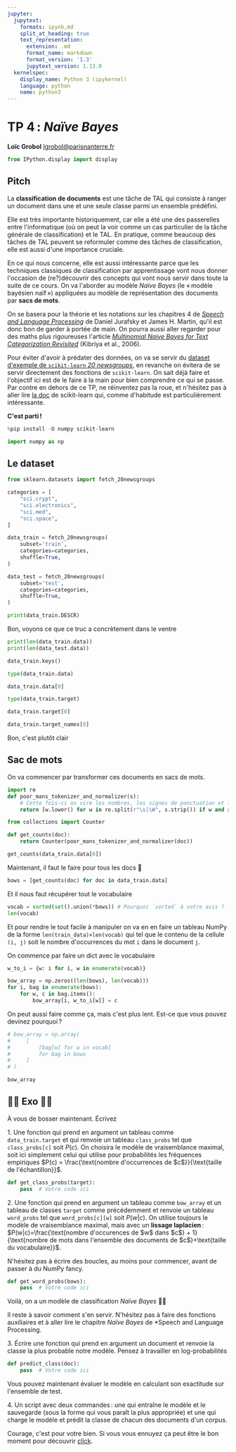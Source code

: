 ```yaml
---
jupyter:
  jupytext:
    formats: ipynb,md
    split_at_heading: true
    text_representation:
      extension: .md
      format_name: markdown
      format_version: '1.3'
      jupytext_version: 1.13.0
  kernelspec:
    display_name: Python 3 (ipykernel)
    language: python
    name: python3
---
```


<!-- LTeX: language=fr -->

<!-- #region slideshow={"slide_type": "slide"} -->
TP 4 : *Naïve Bayes*
=======================

**Loïc Grobol** [<lgrobol@parisnanterre.fr>](mailto:lgrobol@parisnanterre.fr)

<!-- #endregion -->

```python
from IPython.display import display
```

## Pitch

La **classification de documents** est une tâche de TAL qui consiste à ranger un document dans une
et une seule classe parmi un ensemble prédéfini.

Elle est très importante historiquement, car elle a été une des passerelles entre l'informatique (où
on peut la voir comme un cas particulier de la tâche générale de classification) et le TAL. En
pratique, comme beaucoup des tâches de TAL peuvent se reformuler comme des tâches de classification,
elle est aussi d'une importance cruciale.

En ce qui nous concerne, elle est aussi intéressante parce que les techniques classiques de
classification par apprentissage vont nous donner l'occasion de (re?)découvrir des concepts qui vont
nous servir dans toute la suite de ce cours. On va l'aborder au modèle *Naïve Bayes* (le « modèle
bayésien naïf ») appliquées au modèle de représentation des documents par **sacs de mots**.

On se basera pour la théorie et les notations sur les chapitres 4 de [*Speech and Language
Processing*](https://web.stanford.edu/~jurafsky/slp3/) de Daniel Jurafsky et James H. Martin, qu'il
est donc bon de garder à portée de main. On pourra aussi aller regarder pour des maths plus
rigoureuses l'article [*Multinomial Naive Bayes for Text Categorization
Revisited*](https://link.springer.com/chapter/10.1007/978-3-540-30549-1_43) (Kibriya et al., 2006). 


Pour éviter d'avoir à prédater des données, on va se servir du [dataset d'exemple de `scikit-learn`
*20
newsgroups*](https://scikit-learn.org/stable/auto_examples/text/plot_document_classification_20newsgroups.html),
en revanche on évitera de se servir directement des fonctions de `scikit-learn`. On sait déjà faire
et l'objectif ici est de le faire à la main pour bien comprendre ce qui se passe. Par contre en
dehors de ce TP, ne réinventez pas la roue, et n'hésitez pas à aller lire [la
doc](https://scikit-learn.org/stable/modules/naive_bayes.html#multinomial-naive-bayes) de
scikit-learn qui, comme d'habitude est particulièrement intéressante.

**C'est parti !**

```python
%pip install -U numpy scikit-learn
```

```python
import numpy as np
```

## Le dataset

```python
from sklearn.datasets import fetch_20newsgroups

categories = [
    "sci.crypt",
    "sci.electronics",
    "sci.med",
    "sci.space",
]

data_train = fetch_20newsgroups(
    subset='train',
    categories=categories,
    shuffle=True,
)

data_test = fetch_20newsgroups(
    subset='test',
    categories=categories,
    shuffle=True,
)
```

```python
print(data_train.DESCR)
```

<!-- #region slideshow={"slide_type": "subslide"} -->
Bon, voyons ce que ce truc a concrètement dans le ventre
<!-- #endregion -->

```python
print(len(data_train.data))
print(len(data_test.data))
```

```python
data_train.keys()
```

```python
type(data_train.data)
```

```python
data_train.data[0]
```

```python
type(data_train.target)
```

```python
data_train.target[0]
```

```python
data_train.target_names[0]
```

Bon, c'est plutôt clair

## Sac de mots


On va commencer par transformer ces documents en sacs de mots.

```python
import re
def poor_mans_tokenizer_and_normalizer(s):
    # Cette fois-ci on vire les nombres, les signes de ponctuation et les trucs bizarres
    return [w.lower() for w in re.split(r"\s|\W", s.strip()) if w and all(c.isalpha() for c in w)]
```

```python
from collections import Counter

def get_counts(doc):
    return Counter(poor_mans_tokenizer_and_normalizer(doc))

get_counts(data_train.data[0])
```

Maintenant, il faut le faire pour tous les docs 🏹

```python
bows = [get_counts(doc) for doc in data_train.data]
```

Et il nous faut récupérer tout le vocabulaire

```python
vocab = sorted(set().union(*bows)) # Pourquoi `sorted` à votre avis ?
len(vocab)
```

Et pour rendre le tout facile à manipuler on va en en faire un tableau NumPy de la forme
`len(train_data)×len(vocab)` qui tel que le contenu de la cellule `(i, j)` soit le nombre
d'occurrences du mot `i` dans le document `j`.


On commence par faire un dict avec le vocabulaire

```python
w_to_i = {w: i for i, w in enumerate(vocab)}
```

```python
bow_array = np.zeros((len(bows), len(vocab)))
for i, bag in enumerate(bows):
    for w, c in bag.items():
        bow_array[i, w_to_i[w]] = c
```

On peut aussi faire comme ça, mais c'est plus lent. Est-ce que vous pouvez devinez pourquoi ?

```python
# bow_array = np.array(
#     [
#         [bag[w] for w in vocab]
#         for bag in bows
#     ]
# )
```

```python
bow_array
```


## 🧙🏻 Exo 🧙🏻

À vous de bosser maintenant. Écrivez

1\. Une fonction qui prend en argument un tableau comme `data_train.target` et qui renvoie un
tableau `class_probs` tel que `class_probs[c]` soit $P(c)$. On choisira le modèle de vraisemblance
maximal, soit ici simplement celui qui utilise pour probabilités les fréquences empiriques $P(c) =
\frac{\text{nombre d'occurrences de $c$}}{\text{taille de l'échantillon}}$.

```python
def get_class_probs(target):
    pass  # Votre code ici
```

2\. Une fonction qui prend en argument un tableau comme `bow_array` et un tableau de classes
`target` comme précédemment et renvoie un tableau `word_probs` tel que `word_probs[c][w]` soit
$P(w|c)$. On utilise toujours le modèle de vraisemblance maximal, mais avec un **lissage
laplacien** : $P(w|c)=\frac{\text{nombre d'occurences de $w$ dans $c$} + 1}{\text{nombre de mots
dans l'ensemble des documents de $c$}+\text{taille du vocabulaire}}$.

N'hésitez pas à écrire des boucles, au moins pour commencer, avant de passer à du NumPy fancy.

```python
def get_word_probs(bows):
    pass  # Votre code ici
```

Voilà, on a un modèle de classification *Naïve Bayes* 👏🏻


Il reste à savoir comment s'en servir. N'hésitez pas à faire des fonctions auxiliaires et à aller
lire le chapitre *Naïve Bayes* de *Speech and Language Processing.


3\. Écrire une fonction qui prend en argument un document et renvoie la classe la plus probable
notre modèle. Pensez à travailler en log-probabilités

```python
def predict_class(doc):
    pass  # Votre code ici
```

Vous pouvez maintenant évaluer le modèle en calculant son exactitude sur l'ensemble de test.


4\. Un script avec deux commandes : une qui entraîne le modèle et le sauvegarde (sous la forme qui
vous paraît la plus appropriée) et une qui charge le modèle et prédit la classe de chacun des
documents d'un corpus.

Courage, c'est pour votre bien. Si vous vous ennuyez ça peut être le bon moment pour découvrir
[click](https://click.palletsprojects.com/en/8.0.x/).
